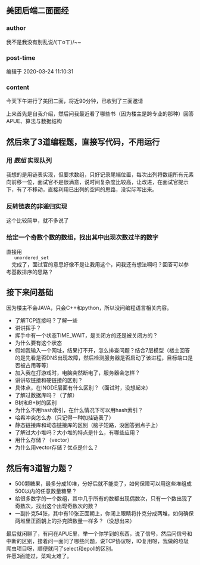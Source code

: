 ## 美团后端二面面经
### author 
我不是我没有别乱说/(ㄒoㄒ)/~~
### post-time 

编辑于  2020-03-24 11:10:31
### content 
<div class="post-topic-des nc-post-content">
 <p>
  今天下午进行了美团二面，将近90分钟，已收到了三面邀请
 </p>
 <p>
  上来首先是自我介绍，然后问我最近看了哪些书（因为楼主是跨专业的那种）回答APUE、算法与数据结构
 </p>
 <h2 id="然后来了3道编程题，直接写代码，不用运行">
  然后来了3道编程题，直接写代码，不用运行
 </h2>
 <h3 id="用-数组-实现队列">
  用
  <strong>
   <em>
    数组
   </em>
  </strong>
  实现队列
 </h3>
 <p>
  我想的是用链表实现，但要求数组，只好记录尾端位置，每次出列将数组所有元素向前移一位，面试官不是很满意，说时间复杂度比较高，让改进，在面试官提示下，有了不移动，直接利用已出列的空间的思路，没实际写出来。
 </p>
 <h3 id="反转链表的非递归实现">
  反转链表的非递归实现
 </h3>
 <p>
  这个比较简单，就不多说了
 </p>
 <h3 id="给定一个奇数个数的数组，找出其中出现次数过半的数字">
  给定一个奇数个数的数组，找出其中出现次数过半的数字
 </h3>
 <p>
  直接用
  <code>
   unordered_set
  </code>
  完成了，面试官的意思好像不是让我用这个，问我还有想法啊吗？回答可以参考基数排序的思路？
 </p>
 <h2 id="接下来问基础">
  接下来问基础
 </h2>
 <p>
  因为楼主不会JAVA，只会C++和python，所以没问编程语言相关内容。
 </p>
 <ul>
  <li>
   了解TCP连接吗？了解一些
  </li>
  <li>
   讲讲挥手？
  </li>
  <li>
   挥手中有一个状态TIME_WAIT，是关闭方的还是被关闭方的？
  </li>
  <li>
   为什么要有这个状态
  </li>
  <li>
   假如我输入一个网址，结果打不开，怎么排查问题？结合7层模型（楼主回答的是先看是否DNS出现故障，然后检测服务器是否启动了该进程，目标端口是否被占用等等）
  </li>
  <li>
   加入我在打游戏时，电脑突然断电了，服务器会怎样？
  </li>
  <li>
   讲讲软链接和硬链接的区别？
  </li>
  <li>
   具体点，在INODE层面有什么区别？（面试时，没想起来）
  </li>
  <li>
   了解过数据库吗？（了解）
  </li>
  <li>
   B树和B+树的区别
  </li>
  <li>
   为什么不用hash索引，在什么情况下可以用hash索引？
  </li>
  <li>
   哈希冲突怎么办（只记得一种加挂链表了）
  </li>
  <li>
   静态链接库和动态链接库的区别（脑子短路，没回答到点子上）
  </li>
  <li>
   了解过大小堆吗？大小堆的特点是什么，有哪些应用？
  </li>
  <li>
   用什么存储？（vector）
  </li>
  <li>
   为什么用vector存储？优点是什么？
  </li>
 </ul>
 <h2 id="然后有3道智力题？">
  然后有3道智力题？
 </h2>
 <ul>
  <li>
   500颗糖果，最多分成10堆，分好后就不能变了，如何保障可以用这些堆组成500以内的任意数量糖果？
  </li>
  <li>
   给很多数字的一个数组，其中几乎所有的数都出现偶数次，只有一个数出现了奇数次，找出这个出现奇数次的数？
  </li>
  <li>
   一副扑克54张，其中有10张正面朝上，你闭上眼睛将扑克分成两堆，如何确保两堆里正面朝上的扑克牌数量一样多？（没想出来）
  </li>
 </ul>
 <p>
  最后就闲聊了，有问在APUE里，举一个你学到的东西，说了信号，然后问信号和中断的区别，接着问一面问了哪些问题，说TCP协议呀，IO复用呀，我做的垃圾爬虫项目呀，顺便就问了select和epoll的区别。
  <br/>
  许愿3面能过，菜鸡太难了。
 </p>
</div>
